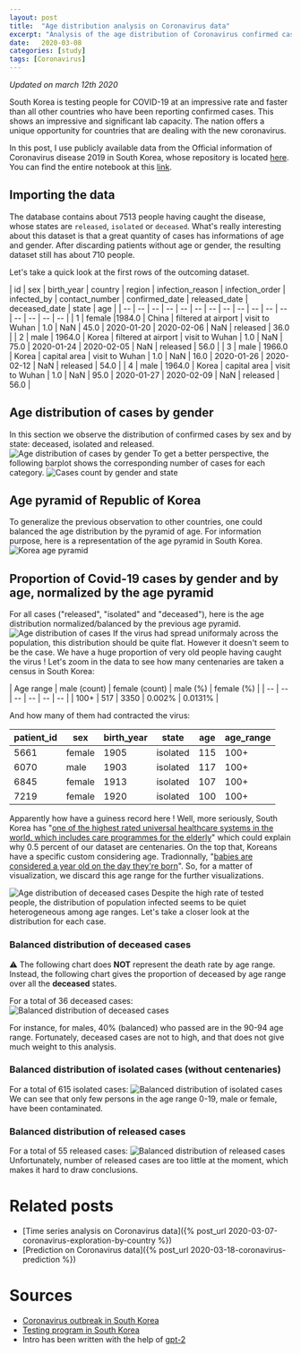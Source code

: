 ```yaml
---
layout: post
title:  "Age distribution analysis on Coronavirus data"
excerpt: "Analysis of the age distribution of Coronavirus confirmed cases in the Republic of Korea"
date:   2020-03-08
categories: [study]
tags: [Coronavirus]
---
```

*Updated on march 12th 2020*

South Korea is testing people for COVID-19 at an impressive rate and faster than all other countries who have been reporting confirmed cases. This shows an impressive and significant lab capacity. The nation offers a unique opportunity for countries that are dealing with the new coronavirus.

In this post, I use publicly available data from the Official information of Coronavirus disease 2019 in South Korea, whose repository is located [here](https://github.com/jihoo-kim/Coronavirus-Dataset). You can find the entire notebook at this [link](https://github.com/ClementBM/Experiment_Coronavius/blob/master/notebook/Coronavirus_Korea_Distribution.ipynb).

## Importing the data
The database contains about 7513 people having caught the disease, whose states are `released`, `isolated` or `deceased`. What's really interesting about this dataset is that a great quantity of cases has informations of age and gender. After discarding patients without age or gender, the resulting dataset still has about 710 people.

Let's take a quick look at the first rows of the outcoming dataset.

| id | sex | birth_year | country | region | infection_reason | infection_order | infected_by | contact_number | confirmed_date | released_date | deceased_date | state | age |
| -- | -- | -- | -- | -- | -- | -- | -- | -- | -- | -- | -- | -- | -- | -- | -- |
| 1 | female |1984.0 | China | filtered at airport | visit to Wuhan | 1.0 | NaN | 45.0 | 2020-01-20 | 2020-02-06 | NaN | released | 36.0 |
| 2 | male | 1964.0 | Korea | filtered at airport | visit to Wuhan | 1.0 | NaN | 75.0 | 2020-01-24 | 2020-02-05 | NaN | released | 56.0 |
| 3 | male | 1966.0 | Korea | capital area | visit to Wuhan | 1.0 | NaN | 16.0 | 2020-01-26 | 2020-02-12 | NaN | released | 54.0 |
| 4 | male | 1964.0 | Korea | capital area | visit to Wuhan | 1.0 | NaN | 95.0 | 2020-01-27 | 2020-02-09 | NaN | released | 56.0 |

## Age distribution of cases by gender
In this section we observe the distribution of confirmed cases by sex and by state: deceased, isolated and released.
![Age distribution of cases by gender](/assets/2020-03-08/distribution-cases.png)
To get a better perspective, the following barplot shows the corresponding number of cases for each category.
![Cases count by gender and state](/assets/2020-03-08/barplot-cases.png)

## Age pyramid of Republic of Korea
To generalize the previous observation to other countries, one could balanced the age distribution by the pyramid of age. For information purpose, here is a representation of the age pyramid in South Korea.
![Korea age pyramid](/assets/2020-03-08/korea-age-pyramid.png)

## Proportion of Covid-19 cases by gender and by age, normalized by the age pyramid
For all cases ("released", "isolated" and "deceased"), here is the age distribution normalized/balanced by the previous age pyramid.
![Age distribution of cases](/assets/2020-03-08/normed-disitribution-cases.png)
If the virus had spread uniformaly across the population, this distribution should be quite flat. However it doesn't seem to be the case. We have a huge proportion of very old people having caught the virus ! Let's zoom in the data to see how many centenaries are taken a census in South Korea:

| Age range | male (count) | female (count) | male (%) | female (%) |
| -- | -- | -- | -- | -- | -- |
| 100+ | 517 | 3350 | 0.002% | 0.0131% |

And how many of them had contracted the virus:

| patient_id | sex | birth_year | state | age | age_range |
| -- | -- | -- | -- | -- | -- |
| 5661 | female | 1905 | isolated | 115 | 100+ |
| 6070 | male | 1903 | isolated | 117 | 100+ |
| 6845 | female | 1913 | isolated | 107 | 100+ |
| 7219 | female | 1920 | isolated | 100 | 100+ |

Apparently how have a guiness record here ! Well, more seriously, South Korea has "[one of the highest rated universal healthcare systems in the world, which includes care programmes for the elderly][1]" which could explain why 0.5 percent of our dataset are centenaries. On the top that, Koreans have a specific custom considering age. Tradionnally, "[babies are considered a year old on the day they're born][2]". So, for a matter of visualization, we discard this age range for the further visualizations.

![Age distribution of deceased cases](/assets/2020-03-08/normed-disitribution-cases-without-oultlier.png)
Despite the high rate of tested people, the distribution of population infected seems to be quiet heterogeneous among age ranges.
Let's take a closer look at the distribution for each case.

### Balanced distribution of deceased cases
:warning: The following chart does **NOT** represent the death rate by age range. Instead, the following chart gives the proportion of deceased by age range over all the **deceased** states.

For a total of 36 deceased cases:
![Balanced distribution of deceased cases](/assets/2020-03-08/normed-disitribution-deceased-cases.png)

For instance, for males, 40% (balanced) who passed are in the 90-94 age range.
Fortunately, deceased cases are not to high, and that does not give much weight to this analysis.

### Balanced distribution of isolated cases (without centenaries)
For a total of 615 isolated cases:
![Balanced distribution of isolated cases](/assets/2020-03-08/normed-disitribution-isolated-cases.png)
We can see that only few persons in the age range 0-19, male or female, have been contaminated.

### Balanced distribution of released cases
For a total of 55 released cases:
![Balanced distribution of released cases](/assets/2020-03-08/normed-disitribution-released-cases.png)
Unfortunately, number of released cases are too little at the moment, which makes it hard to draw conclusions.

# Related posts
* [Time series analysis on Coronavirus data]({% post_url 2020-03-07-coronavirus-exploration-by-country %})
* [Prediction on Coronavirus data]({% post_url 2020-03-18-coronavirus-prediction %})

# Sources
* [Coronavirus outbreak in South Korea](https://en.wikipedia.org/wiki/2020_coronavirus_outbreak_in_South_Korea)
* [Testing program in South Korea](https://abcnews.go.com/international/massive-coronavirus-testing-program-south-korea-underscores-nimble/story?id=69226222)
* Intro has been written with the help of [gpt-2](https://github.com/openai/gpt-2)

[1]: https://www.theguardian.com/inequality/2017/aug/02/south-koreas-inequality-paradox-long-life-good-health-and-poverty
[2]: https://edition.cnn.com/2019/06/03/health/south-korea-age-law-intl/index.html
